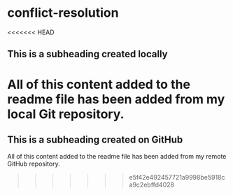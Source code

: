 # conflict-resolution

<<<<<<< HEAD
## This is a subheading created locally

  All of this content added to the readme file has been added from my local Git repository.
=======

 ## This is a subheading created on GitHub

  All of this content added to the readme file has been added from my remote GitHub repository.
>>>>>>> e5f42e492457721a9998be5918ca9c2ebffd4028
